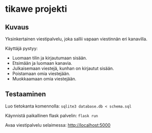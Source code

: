 # tikawe projekti

## Kuvaus

Yksinkertainen viestipalvelu, joka sallii vapaan viestinnän eri kanavilla.

Käyttäjä pystyy:

- Luomaan tilin ja kirjautumaan sisään.
- Etsimään ja luomaan kanavia.
- Julkaisemaan viestejä, kunhan on kirjautut sisään.
- Poistamaan omia viestejään.
- Muokkaamaan omia viestejään.

## Testaaminen

Luo tietokanta komennolla: `sqlite3 database.db < schema.sql`

Käynnistä paikallinen flask palvelin: `flask run`

Avaa viestipalvelu selaimessa: [http://localhost:5000](http://localhost:5000)
